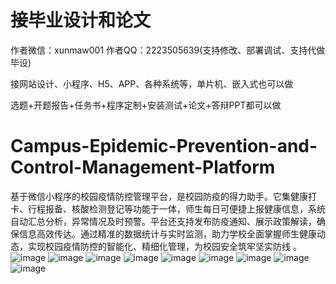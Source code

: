 # 接毕业设计和论文
作者微信：xunmaw001  作者QQ：2223505639(支持修改、部署调试、支持代做毕设)

接网站设计、小程序、H5、APP、各种系统等，单片机、嵌入式也可以做

选题+开题报告+任务书+程序定制+安装测试+论文+答辩PPT都可以做
# Campus-Epidemic-Prevention-and-Control-Management-Platform
基于微信小程序的校园疫情防控管理平台，是校园防疫的得力助手。它集健康打卡、行程报备、核酸检测登记等功能于一体，师生每日可便捷上报健康信息，系统自动汇总分析，异常情况及时预警。平台还支持发布防疫通知、展示政策解读，确保信息高效传达。通过精准的数据统计与实时监测，助力学校全面掌握师生健康动态，实现校园疫情防控的智能化、精细化管理，为校园安全筑牢坚实防线 。 
![image](https://github.com/user-attachments/assets/29416095-dfef-49c7-888b-01948425401a)
![image](https://github.com/user-attachments/assets/2184dfc5-749a-4ceb-84ce-1038a3aad679)
![image](https://github.com/user-attachments/assets/91c90307-14e1-4920-bfc6-b6136502c3c9)
![image](https://github.com/user-attachments/assets/b82df9b1-fbb2-4e04-a2d4-f976efc52a87)
![image](https://github.com/user-attachments/assets/f468a0e4-5178-4585-9402-ade81cecaaa4)
![image](https://github.com/user-attachments/assets/ca4ca387-b299-470d-a38f-f7223314e530)
![image](https://github.com/user-attachments/assets/0cb48b14-8579-4128-a385-981830a1608f)
![image](https://github.com/user-attachments/assets/4b8a4be7-d034-401d-9bb2-e5ba0c68b6d9)
![image](https://github.com/user-attachments/assets/02158d7d-b4c5-4a31-b9fa-296c558f73f1)
